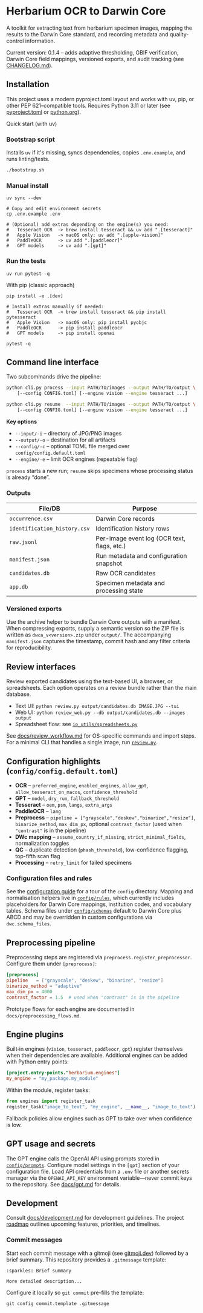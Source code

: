 # Herbarium OCR to Darwin Core

A toolkit for extracting text from herbarium specimen images, mapping the results to the Darwin Core standard, and recording metadata and quality-control information.

Current version: 0.1.4 – adds adaptive thresholding, GBIF verification, Darwin Core field mappings, versioned exports, and audit tracking (see [CHANGELOG.md](CHANGELOG.md)).

## Installation

This project uses a modern pyproject.toml layout and works with uv, pip, or other PEP 621–compatible tools.
Requires Python 3.11 or later (see [pyproject.toml](pyproject.toml) or [python.org](https://www.python.org/downloads/)).

Quick start (with uv)

### Bootstrap script
Installs `uv` if it's missing, syncs dependencies, copies `.env.example`, and runs linting/tests.

```bash
./bootstrap.sh
```

### Manual install
```
uv sync --dev

# Copy and edit environment secrets
cp .env.example .env

# (Optional) add extras depending on the engine(s) you need:
#   Tesseract OCR  -> brew install tesseract && uv add ".[tesseract]"
#   Apple Vision   -> macOS only: uv add ".[apple-vision]"
#   PaddleOCR      -> uv add ".[paddleocr]"
#   GPT models     -> uv add ".[gpt]"
```

### Run the tests
```
uv run pytest -q
```

With pip (classic approach)
```
pip install -e .[dev]

# Install extras manually if needed:
#   Tesseract OCR  -> brew install tesseract && pip install pytesseract
#   Apple Vision   -> macOS only: pip install pyobjc
#   PaddleOCR      -> pip install paddleocr
#   GPT models     -> pip install openai

pytest -q
```


## Command line interface

Two subcommands drive the pipeline:

```bash
python cli.py process --input PATH/TO/images --output PATH/TO/output \
    [--config CONFIG.toml] [--engine vision --engine tesseract ...]

python cli.py resume  --input PATH/TO/images --output PATH/TO/output \
    [--config CONFIG.toml] [--engine vision --engine tesseract ...]
```

**Key options**

- `--input/-i`   – directory of JPG/PNG images
- `--output/-o`  – destination for all artifacts
- `--config/-c`  – optional TOML file merged over `config/config.default.toml`
- `--engine/-e`  – limit OCR engines (repeatable flag)

`process` starts a new run; `resume` skips specimens whose processing status is already “done”.

### Outputs

| File/DB                    | Purpose                                   |
|----------------------------|-------------------------------------------|
| `occurrence.csv`           | Darwin Core records                       |
| `identification_history.csv` | Identification history rows              |
| `raw.jsonl`                | Per-image event log (OCR text, flags, etc.) |
| `manifest.json`            | Run metadata and configuration snapshot   |
| `candidates.db`            | Raw OCR candidates                        |
| `app.db`                   | Specimen metadata and processing state    |

### Versioned exports

Use the archive helper to bundle Darwin Core outputs with a manifest. When
compressing exports, supply a semantic version so the ZIP file is written as
`dwca_v<version>.zip` under `output/`. The accompanying `manifest.json` captures
the timestamp, commit hash and any filter criteria for reproducibility.

## Review interfaces

Review exported candidates using the text-based UI, a browser, or spreadsheets. Each option operates on a review bundle rather than the main database.

- Text UI: `python review.py output/candidates.db IMAGE.JPG --tui`
- Web UI: `python review_web.py --db output/candidates.db --images output`
- Spreadsheet flow: see [`io_utils/spreadsheets.py`](io_utils/spreadsheets.py)

See [docs/review_workflow.md](docs/review_workflow.md) for OS-specific commands and import steps. For a minimal CLI that handles a single image, run [`review.py`](review.py).

## Configuration highlights (`config/config.default.toml`)

- **OCR** – `preferred_engine`, `enabled_engines`, `allow_gpt`, `allow_tesseract_on_macos`, `confidence_threshold`
- **GPT** – `model`, `dry_run`, `fallback_threshold`
- **Tesseract** – `oem`, `psm`, `langs`, `extra_args`
- **PaddleOCR** – `lang`
- **Preprocess** – `pipeline = ["grayscale","deskew","binarize","resize"]`, `binarize_method`, `max_dim_px`, optional `contrast_factor` (used when `"contrast"` is in the pipeline)
- **DWc mapping** – `assume_country_if_missing`, `strict_minimal_fields`, normalization toggles
- **QC** – duplicate detection (`phash_threshold`), low-confidence flagging, top-fifth scan flag
- **Processing** – `retry_limit` for failed specimens

### Configuration files and rules

See the [configuration guide](docs/configuration.md) for a tour of the `config`
directory. Mapping and normalisation helpers live in
[`config/rules`](config/rules), which currently includes placeholders for
Darwin Core mappings, institution codes, and vocabulary tables. Schema files
under [`config/schemas`](config/schemas) default to Darwin Core plus ABCD and
may be overridden in custom configurations via `dwc.schema_files`.

## Preprocessing pipeline

Preprocessing steps are registered via `preprocess.register_preprocessor`. Configure them under `[preprocess]`:

```toml
[preprocess]
pipeline   = ["grayscale", "deskew", "binarize", "resize"]
binarize_method = "adaptive"
max_dim_px = 4000
contrast_factor = 1.5  # used when "contrast" is in the pipeline
```

Prototype flows for each engine are documented in `docs/preprocessing_flows.md`.

## Engine plugins

Built‑in engines (`vision`, `tesseract`, `paddleocr`, `gpt`) register themselves when their dependencies are available. Additional engines can be added with Python entry points:

```toml
[project.entry-points."herbarium.engines"]
my_engine = "my_package.my_module"
```

Within the module, register tasks:

```python
from engines import register_task
register_task("image_to_text", "my_engine", __name__, "image_to_text")
```

Fallback policies allow engines such as GPT to take over when confidence is low.

## GPT usage and secrets

The GPT engine calls the OpenAI API using prompts stored in
[`config/prompts`](config/prompts). Configure model settings in the
`[gpt]` section of your configuration file. Load API credentials from a
`.env` file or another secrets manager via the `OPENAI_API_KEY` environment
variable—never commit keys to the repository. See [docs/gpt.md](docs/gpt.md)
for details.

## Development

Consult [docs/development.md](docs/development.md) for development guidelines.
The project [roadmap](docs/roadmap.md) outlines upcoming features, priorities,
and timelines.

### Commit messages

Start each commit message with a gitmoji (see [gitmoji.dev](https://gitmoji.dev)) followed by a brief summary. This repository provides a `.gitmessage` template:

```
:sparkles: Brief summary

More detailed description...
```

Configure it locally so `git commit` pre-fills the template:

```
git config commit.template .gitmessage
```
